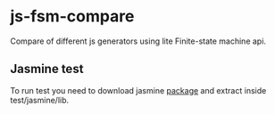 # js-fsm-compare

Compare of different js generators using lite Finite-state machine api.

## Jasmine test

To run test you need to download jasmine [package][7a11264d] and extract inside test/jasmine/lib.

  [7a11264d]: https://github.com/jasmine/jasmine/releases "Jasmine standalone"

